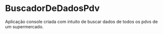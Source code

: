 # BuscadorDeDadosPdv
Aplicação console criada com intuito de buscar dados de todos os pdvs de um supermercado.
